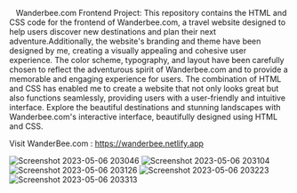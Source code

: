 &nbsp;&nbsp;&nbsp;Wanderbee.com Frontend Project: This repository contains the HTML and CSS code for the frontend of Wanderbee.com, a travel website designed to help users discover new destinations and plan their next adventure.Additionally, the website's branding and theme have been designed by me, creating a visually appealing and cohesive user experience. The color scheme, typography, and layout have been carefully chosen to reflect the adventurous spirit of Wanderbee.com and to provide a memorable and engaging experience for users. The combination of HTML and CSS has enabled me to create a website that not only looks great but also functions seamlessly, providing users with a user-friendly and intuitive interface. Explore the beautiful destinations and stunning landscapes with Wanderbee.com's interactive interface, beautifully designed using HTML and CSS.</br>

Visit WanderBee.com : https://wanderbee.netlify.app

![Screenshot 2023-05-06 203046](https://user-images.githubusercontent.com/130790017/236632824-a6ad5414-81c7-469c-a024-78e13b57fcf5.png)
![Screenshot 2023-05-06 203104](https://user-images.githubusercontent.com/130790017/236632845-63470c58-d07f-4a79-b98a-e6d1b03b9049.png)
![Screenshot 2023-05-06 203126](https://user-images.githubusercontent.com/130790017/236632858-3336ec11-64ab-4175-8de7-0bfd2f1a2197.png)
![Screenshot 2023-05-06 203223](https://user-images.githubusercontent.com/130790017/236632805-894a93cd-9ca8-4d4c-ba45-28fbf87a6984.png)
![Screenshot 2023-05-06 203313](https://user-images.githubusercontent.com/130790017/236632820-316e84ac-6df7-4b19-b97e-db75d7fd2c07.png)

